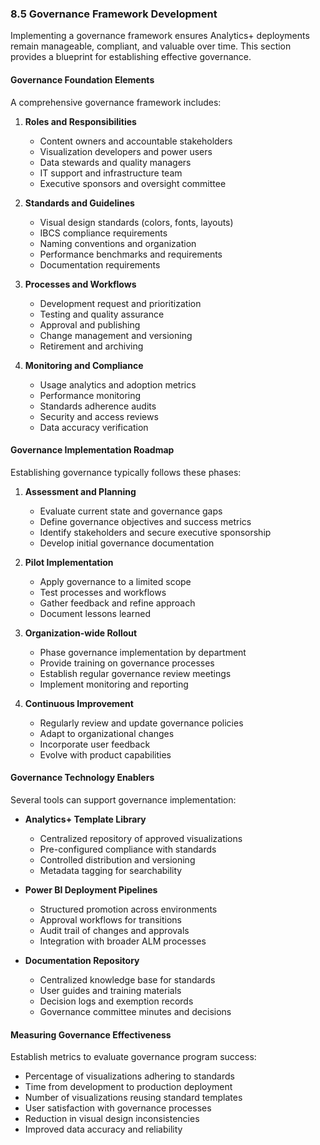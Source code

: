 

### 8.5 Governance Framework Development

Implementing a governance framework ensures Analytics+ deployments remain manageable, compliant, and valuable over time. This section provides a blueprint for establishing effective governance.

#### Governance Foundation Elements

A comprehensive governance framework includes:

1. **Roles and Responsibilities**
   - Content owners and accountable stakeholders
   - Visualization developers and power users
   - Data stewards and quality managers
   - IT support and infrastructure team
   - Executive sponsors and oversight committee

2. **Standards and Guidelines**
   - Visual design standards (colors, fonts, layouts)
   - IBCS compliance requirements
   - Naming conventions and organization
   - Performance benchmarks and requirements
   - Documentation requirements

3. **Processes and Workflows**
   - Development request and prioritization
   - Testing and quality assurance
   - Approval and publishing
   - Change management and versioning
   - Retirement and archiving

4. **Monitoring and Compliance**
   - Usage analytics and adoption metrics
   - Performance monitoring
   - Standards adherence audits
   - Security and access reviews
   - Data accuracy verification

#### Governance Implementation Roadmap

Establishing governance typically follows these phases:

1. **Assessment and Planning**
   - Evaluate current state and governance gaps
   - Define governance objectives and success metrics
   - Identify stakeholders and secure executive sponsorship
   - Develop initial governance documentation

2. **Pilot Implementation**
   - Apply governance to a limited scope
   - Test processes and workflows
   - Gather feedback and refine approach
   - Document lessons learned

3. **Organization-wide Rollout**
   - Phase governance implementation by department
   - Provide training on governance processes
   - Establish regular governance review meetings
   - Implement monitoring and reporting

4. **Continuous Improvement**
   - Regularly review and update governance policies
   - Adapt to organizational changes
   - Incorporate user feedback
   - Evolve with product capabilities

#### Governance Technology Enablers

Several tools can support governance implementation:

- **Analytics+ Template Library**
  - Centralized repository of approved visualizations
  - Pre-configured compliance with standards
  - Controlled distribution and versioning
  - Metadata tagging for searchability

- **Power BI Deployment Pipelines**
  - Structured promotion across environments
  - Approval workflows for transitions
  - Audit trail of changes and approvals
  - Integration with broader ALM processes

- **Documentation Repository**
  - Centralized knowledge base for standards
  - User guides and training materials
  - Decision logs and exemption records
  - Governance committee minutes and decisions

#### Measuring Governance Effectiveness

Establish metrics to evaluate governance program success:

- Percentage of visualizations adhering to standards
- Time from development to production deployment
- Number of visualizations reusing standard templates
- User satisfaction with governance processes
- Reduction in visual design inconsistencies
- Improved data accuracy and reliability